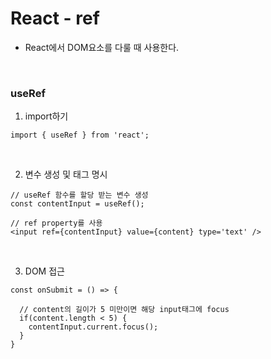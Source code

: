 # React - ref

- React에서 DOM요소를 다룰 때 사용한다.

  <br>

### useRef

1. import하기

```
import { useRef } from 'react';
```

<br>

2. 변수 생성 및 태그 명시

```
// useRef 함수를 할당 받는 변수 생성
const contentInput = useRef();

// ref property를 사용
<input ref={contentInput} value={content} type='text' />
```

<br>

3. DOM 접근

```
const onSubmit = () => {

  // content의 길이가 5 미만이면 해당 input태그에 focus
  if(content.length < 5) {
    contentInput.current.focus();
  }
}
```
